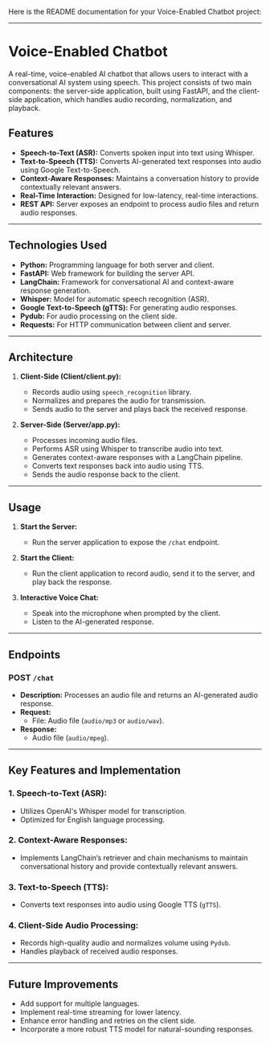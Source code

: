 Here is the README documentation for your Voice-Enabled Chatbot project:

---

# Voice-Enabled Chatbot

A real-time, voice-enabled AI chatbot that allows users to interact with a conversational AI system using speech. This project consists of two main components: the server-side application, built using FastAPI, and the client-side application, which handles audio recording, normalization, and playback.

## Features

- **Speech-to-Text (ASR):** Converts spoken input into text using Whisper.
- **Text-to-Speech (TTS):** Converts AI-generated text responses into audio using Google Text-to-Speech.
- **Context-Aware Responses:** Maintains a conversation history to provide contextually relevant answers.
- **Real-Time Interaction:** Designed for low-latency, real-time interactions.
- **REST API:** Server exposes an endpoint to process audio files and return audio responses.

---

## Technologies Used

- **Python:** Programming language for both server and client.
- **FastAPI:** Web framework for building the server API.
- **LangChain:** Framework for conversational AI and context-aware response generation.
- **Whisper:** Model for automatic speech recognition (ASR).
- **Google Text-to-Speech (gTTS):** For generating audio responses.
- **Pydub:** For audio processing on the client side.
- **Requests:** For HTTP communication between client and server.

---

## Architecture

1. **Client-Side (Client/client.py):**
   - Records audio using `speech_recognition` library.
   - Normalizes and prepares the audio for transmission.
   - Sends audio to the server and plays back the received response.

2. **Server-Side (Server/app.py):**
   - Processes incoming audio files.
   - Performs ASR using Whisper to transcribe audio into text.
   - Generates context-aware responses with a LangChain pipeline.
   - Converts text responses back into audio using TTS.
   - Sends the audio response back to the client.

---


## Usage

1. **Start the Server:**
   - Run the server application to expose the `/chat` endpoint.
   
2. **Start the Client:**
   - Run the client application to record audio, send it to the server, and play back the response.

3. **Interactive Voice Chat:**
   - Speak into the microphone when prompted by the client.
   - Listen to the AI-generated response.

---

## Endpoints

### POST `/chat`

- **Description:** Processes an audio file and returns an AI-generated audio response.
- **Request:**
  - File: Audio file (`audio/mp3` or `audio/wav`).
- **Response:**
  - Audio file (`audio/mpeg`).

---

## Key Features and Implementation

### 1. **Speech-to-Text (ASR):**
   - Utilizes OpenAI's Whisper model for transcription.
   - Optimized for English language processing.

### 2. **Context-Aware Responses:**
   - Implements LangChain’s retriever and chain mechanisms to maintain conversational history and provide contextually relevant answers.
   

### 3. **Text-to-Speech (TTS):**
   - Converts text responses into audio using Google TTS (`gTTS`).

### 4. **Client-Side Audio Processing:**
   - Records high-quality audio and normalizes volume using `Pydub`.
   - Handles playback of received audio responses.

---

## Future Improvements

- Add support for multiple languages.
- Implement real-time streaming for lower latency.
- Enhance error handling and retries on the client side.
- Incorporate a more robust TTS model for natural-sounding responses.


